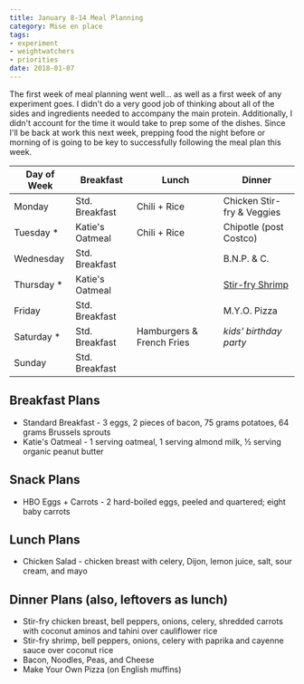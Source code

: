 ```yaml
---
title: January 8-14 Meal Planning
category: Mise en place
tags:
- experiment
- weightwatchers
- priorities
date: 2018-01-07
---
```


The first week of meal planning went well... as well as a first week of any experiment goes. I didn't do a very good job of thinking about all of the sides and ingredients needed to accompany the main protein. Additionally, I didn't account for the time it would take to prep some of the dishes. Since I'll be back at work this next week, prepping food the night before or morning of is going to be key to successfully following the meal plan this week.

|Day of Week| Breakfast       | Lunch                  | Dinner                      |
|-----------|-----------------|------------------------|-----------------------------|
|Monday     | Std. Breakfast  | Chili + Rice           | Chicken Stir-fry & Veggies  |
|Tuesday   *| Katie's Oatmeal | Chili + Rice           | Chipotle (post Costco)      |
|Wednesday  | Std. Breakfast  |                        | B.N.P. & C.                 |
|Thursday  *| Katie's Oatmeal |                        | [Stir-fry Shrimp](/posts/2018/shrimp-stir-fry-with-coconut-rice/)        |
|Friday     | Std. Breakfast  |                        | M.Y.O. Pizza                |
|Saturday  *| Std. Breakfast  | Hamburgers & French Fries | _kids' birthday party_   |
|Sunday     | Std. Breakfast  |                        |                             |

## Breakfast Plans

- Standard Breakfast - 3 eggs, 2 pieces of bacon, 75 grams potatoes, 64 grams Brussels sprouts
- Katie's Oatmeal - 1 serving oatmeal, 1 serving almond milk, ½ serving organic peanut butter

## Snack Plans

- HBO Eggs + Carrots - 2 hard-boiled eggs, peeled and quartered; eight baby carrots

## Lunch Plans

- Chicken Salad - chicken breast with celery, Dijon, lemon juice, salt, sour cream, and mayo

## Dinner Plans (also, leftovers as lunch)

- Stir-fry chicken breast, bell peppers, onions, celery, shredded carrots with coconut aminos and tahini over cauliflower rice
- Stir-fry shrimp, bell peppers, onions, celery with paprika and cayenne sauce over coconut rice
- Bacon, Noodles, Peas, and Cheese
- Make Your Own Pizza (on English muffins)